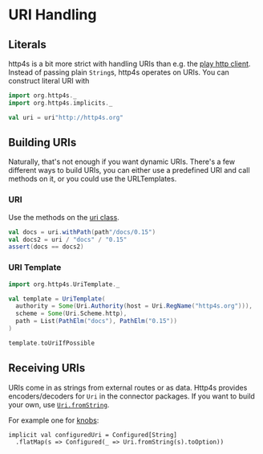 
# URI Handling


## Literals

http4s is a bit more strict with handling URIs than e.g. the [play http client].
Instead of passing plain `String`s, http4s operates on URIs. You can construct
literal URI with

```scala mdoc:silent
import org.http4s._
import org.http4s.implicits._
```

```scala mdoc
val uri = uri"http://http4s.org"
```

## Building URIs

Naturally, that's not enough if you want dynamic URIs. There's a few different
ways to build URIs, you can either use a predefined URI and call methods on it,
or you could use the URLTemplates.

### URI

Use the methods on the [uri class].

```scala mdoc
val docs = uri.withPath(path"/docs/0.15")
val docs2 = uri / "docs" / "0.15"
assert(docs == docs2)
```

### URI Template

```scala mdoc:silent
import org.http4s.UriTemplate._
```

```scala mdoc
val template = UriTemplate(
  authority = Some(Uri.Authority(host = Uri.RegName("http4s.org"))),
  scheme = Some(Uri.Scheme.http),
  path = List(PathElm("docs"), PathElm("0.15"))
)

template.toUriIfPossible
```

## Receiving URIs
URIs come in as strings from external routes or as data. Http4s provides
encoders/decoders for `Uri` in the connector packages. If you want to build your
own, use [`Uri.fromString`].

For example one for [knobs]:

```
implicit val configuredUri = Configured[String]
  .flatMap(s => Configured(_ => Uri.fromString(s).toOption))
```

[play http client]: https://www.playframework.com/documentation/2.5.x/api/scala/index.html#play.api.libs.ws.WS$
[uri class]: ../api/org/http4s/Uri
[knobs]: https://github.com/Verizon/knobs
[`Uri.fromString`]: ../api/index.html#org.http4s.Uri$@fromString(s:String):org.http4s.ParseResult[org.http4s.Uri]
